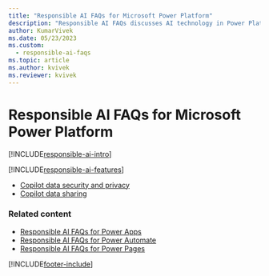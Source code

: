 ```yaml
---
title: "Responsible AI FAQs for Microsoft Power Platform"
description: "Responsible AI FAQs discusses AI technology in Power Platform and the key considerations for making use of this technology responsibly."
author: KumarVivek 
ms.date: 05/23/2023
ms.custom: 
  - responsible-ai-faqs
ms.topic: article
ms.author: kvivek
ms.reviewer: kvivek
---
```


# Responsible AI FAQs for Microsoft Power Platform

[!INCLUDE[responsible-ai-intro](includes/responsible-ai-intro.md)]

[!INCLUDE[responsible-ai-features](includes/responsible-ai-features.md)]

- [Copilot data security and privacy](faqs-copilot-data-security-privacy.md)
- [Copilot data sharing](faqs-copilot-data-sharing.md)

### Related content

- [Responsible AI FAQs for Power Apps](/power-apps/maker/common/responsible-ai-overview/)
- [Responsible AI FAQs for Power Automate](/power-automate/responsible-ai-overview/)
- [Responsible AI FAQs for Power Pages](/power-pages/responsible-ai-overview/)

[!INCLUDE[footer-include](includes/footer-banner.md)]
